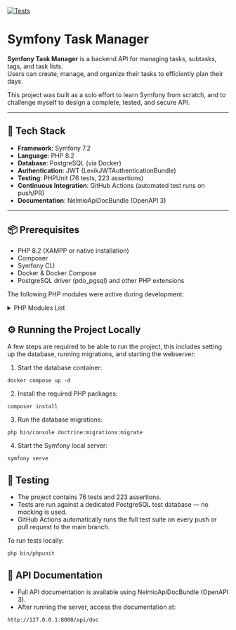 [![Tests](https://github.com/stefandenijs/php-symfony-task-manager/actions/workflows/symfony-tests.yml/badge.svg?branch=main)](https://github.com/stefandenijs/php-symfony-task-manager/actions/workflows/symfony-tests.yml)

# Symfony Task Manager

**Symfony Task Manager** is a backend API for managing tasks, subtasks, tags, and task lists.  
Users can create, manage, and organize their tasks to efficiently plan their days.

This project was built as a solo effort to learn Symfony from scratch, and to challenge myself to design a complete, tested, and secure API.

---

## 🚀 Tech Stack

- **Framework**: Symfony 7.2
- **Language**: PHP 8.2
- **Database**: PostgreSQL (via Docker)
- **Authentication**: JWT (LexikJWTAuthenticationBundle)
- **Testing**: PHPUnit (76 tests, 223 assertions)
- **Continuous Integration**: GitHub Actions (automated test runs on push/PR)
- **Documentation**: NelmioApiDocBundle (OpenAPI 3)

---

## 📦 Prerequisites

- PHP 8.2 (XAMPP or native installation)
- Composer
- Symfony CLI
- Docker & Docker Compose
- PostgreSQL driver (pdo_pgsql) and other PHP extensions

The following PHP modules were active during development:

<details>
<summary>PHP Modules List</summary>

```text
bcmath, bz2, calendar, Core, ctype, curl, date, dom, exif, fileinfo, filter, ftp,
gettext, hash, iconv, json, libxml, mbstring, mysqli, mysqlnd, openssl, pcre, 
PDO, pdo_mysql, pdo_pgsql, pdo_sqlite, Phar, random, readline, Reflection, 
session, SimpleXML, sodium, SPL, standard, tokenizer, xdebug, xml, xmlreader, 
xmlwriter, zlib

[Zend Modules]
Xdebug
```
</details>

## ⚙️ Running the Project Locally

A few steps are required to be able to run the project, this includes setting up the database, running migrations, and starting the webserver:

1. Start the database container:
```
docker compose up -d
```
2. Install the required PHP packages:
```
composer install
```
3. Run the database migrations:
```
php bin/console doctrine:migrations:migrate
```
4. Start the Symfony local server:
```
symfony serve
```

## 🧪 Testing
* The project contains 76 tests and 223 assertions.
* Tests are run against a dedicated PostgreSQL test database — no mocking is used.
* GitHub Actions automatically runs the full test suite on every push or pull request to the main branch.

To run tests locally:
```
php bin/phpunit
```

## 📖 API Documentation
* Full API documentation is available using NelmioApiDocBundle (OpenAPI 3).
* After running the server, access the documentation at:
```
http://127.0.0.1:8000/api/doc
```

